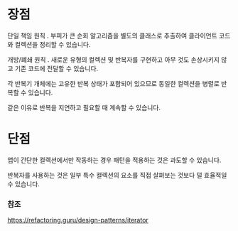 # 장점
단일 책임 원칙 . 부피가 큰 순회 알고리즘을 별도의 클래스로 추출하여 클라이언트 코드와 컬렉션을 정리할 수 있습니다. 

개방/폐쇄 원칙 . 새로운 유형의 컬렉션 및 반복자를 구현하고 아무 것도 손상시키지 않고 기존 코드에 전달할 수 있습니다.

각 반복기 개체에는 고유한 반복 상태가 포함되어 있으므로 동일한 컬렉션을 병렬로 반복할 수 있습니다.

같은 이유로 반복을 지연하고 필요할 때 계속할 수 있습니다.

# 단점
앱이 간단한 컬렉션에서만 작동하는 경우 패턴을 적용하는 것은 과도할 수 있습니다.

반복자를 사용하는 것은 일부 특수 컬렉션의 요소를 직접 살펴보는 것보다 덜 효율적일 수 있습니다.  


### 참조
https://refactoring.guru/design-patterns/iterator